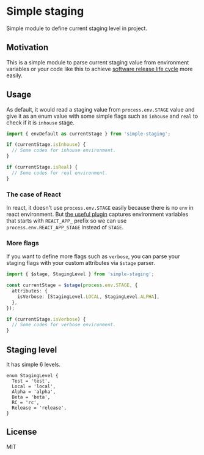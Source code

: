 # Simple staging

Simple module to define current staging level in project.

## Motivation

This is a simple module to parse current staging value from environment variables or your code like this to achieve [software release life cycle](https://en.wikipedia.org/wiki/Software_release_life_cycle) more easily.

## Usage

As default, it would read a staging value from `process.env.STAGE` value and give it as an enum value with some simple flags such as `inhouse` and `real` to check if it is `inhouse` stage.

```typescript
import { envDefault as currentStage } from 'simple-staging';

if (currentStage.isInhouse) {
  // Some codes for inhouse environment.
}

if (currentStage.isReal) {
  // Some codes for real environment.
}
```

### The case of React

In react, it doesn't use `process.env.STAGE` easily because there is no `env` in react environment. But [the useful plugin](https://github.com/tuchk4/react-app-env) captures environment variables that starts with `REACT_APP_` prefix so we can use `process.env.REACT_APP_STAGE` instead of `STAGE`.

### More flags

If you want to define more flags such as `verbose`, you can parse your staging flags with your custom attributes via `$stage` parser.

```typescript
import { $stage, StagingLevel } from 'simple-staging';

const currentStage = $stage(process.env.STAGE, {
  attributes: {
    isVerbose: [StagingLevel.LOCAL, StagingLevel.ALPHA],
  },
});

if (currentStage.isVerbose) {
  // Some codes for verbose environment.
}
```

## Staging level

It has simple 6 levels.

```
enum StagingLevel {
  Test = 'test',
  Local = 'local',
  Alpha = 'alpha',
  Beta = 'beta',
  RC = 'rc',
  Release = 'release',
}
```

## License

MIT
